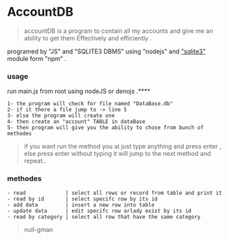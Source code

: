 # AccountDB

> accountDB is a program to contain all my accounts and give me an ability to get them Effectively and efficiently .

programed by "JS" and "SQLITE3 DBMS" using "nodejs" and ["sqlite3"](https://github.com/TryGhost/node-sqlite3) module form "npm" .

### usage

run main.js from root using nodeJS or denojs .****

```
1- the program will check for file named "DataBase.db" 
2- if it there a file jump to -> line 5
3- else the program will create one
4- then create an "account" TABLE in dataBase
5- then program will give you the ability to chose from bunch of methodes
```

> if you want run the method you at just type anything and press enter ,
> else press enter without  typing it will jump to the next method and repeat..

### methodes

```
- read             | select all rows or record from table and print it 
- read by id       | select specifc row by its id
- add data         | insert a new row into table
- update data      | edit specifc row arlady exist by its id
- read by category | select all row that have the same category 
```

> null-gman
